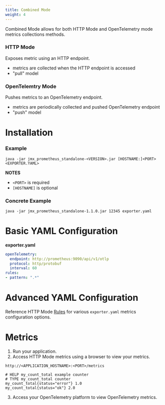 ```yaml
---
title: Combined Mode
weight: 4
---
```


Combined Mode allows for both HTTP Mode and OpenTelemetry mode metrics collections methods.

### HTTP Mode

Exposes metric using an HTTP endpoint.

- metrics are collected when the HTTP endpoint is accessed
- "pull" model

### OpenTelemtry Mode

Pushes metrics to an OpenTelemetry endpoint.

- metrics are periodically collected and pushed OpenTelemetry endpoint
- "push" model

# Installation

### Example

```shell
java -jar jmx_prometheus_standalone-<VERSION>.jar [HOSTNAME:]<PORT> <EXPORTER.YAML>
```

**NOTES**

- `<PORT>` is required
- `[HOSTNAME]` is optional

### Concrete Example

```shell
java -jar jmx_prometheus_standalone-1.1.0.jar 12345 exporter.yaml
```

# Basic YAML Configuration

**exporter.yaml**

```yaml
openTelemetry:
  endpoint: http://prometheus:9090/api/v1/otlp
  protocol: http/protobuf
  interval: 60
rules:
- pattern: ".*"
```

# Advanced YAML Configuration

Reference HTTP Mode [Rules](http://localhost:1313/rules/rules/) for various `exporter.yaml` metrics configuration options.

# Metrics

1. Run your application.
2. Access HTTP Mode metrics using a browser to view your metrics.

```
http://<APPLICATION_HOSTNAME>:<PORT>/metrics
```

```
# HELP my_count_total example counter
# TYPE my_count_total counter
my_count_total{status="error"} 1.0
my_count_total{status="ok"} 2.0
```

3. Access your OpenTelemetry platform to view OpenTelemetry metrics.